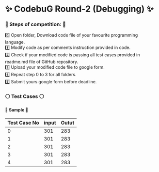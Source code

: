 # :sparkles: CodebuG Round-2 (Debugging) :sparkles:

### :large_blue_circle: Steps of competition: :large_blue_circle:
:zero: Open folder, Download code file of your favourite programming language. <br>
:one: Modify code as per comments instruction provided in code. <br>
:two: Check if your modified code is passing all test cases provided in readme.md file of GitHub repository. <br>
:three: Upload your modified code file to google form. <br>
:four: Repeat step 0 to 3 for all folders. <br>
:five: Submit yours google form before deadline. <br>

### :white_circle: Test Cases :white_circle:

#### :large_orange_diamond: Sample :large_orange_diamond:
Test Case No | input | Outut
--- | --- | ---
0 | 301 | 283
1 | 301 | 283
2 | 301 | 283
3 | 301 | 283
4 | 301 | 283
